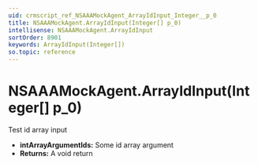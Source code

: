 ```yaml
---
uid: crmscript_ref_NSAAAMockAgent_ArrayIdInput_Integer__p_0
title: NSAAAMockAgent.ArrayIdInput(Integer[] p_0)
intellisense: NSAAAMockAgent.ArrayIdInput
sortOrder: 8901
keywords: ArrayIdInput(Integer[])
so.topic: reference
---
```


# NSAAAMockAgent.ArrayIdInput(Integer[] p_0)

Test id array input

* **intArrayArgumentIds:** Some id array argument
* **Returns:** A void return

